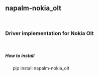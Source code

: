 <!DOCTYPE html>

<h2>napalm-nokia_olt </h2> <br>

<h3>Driver implementation for Nokia Olt</h3> <br>


<h5>How to install</h5>

<ul>pip install napalm-nokia_olt</ul>

